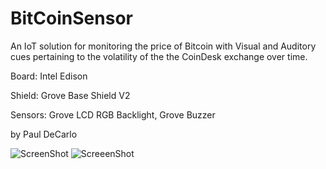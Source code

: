 BitCoinSensor
=============
An IoT solution for monitoring the price of Bitcoin with Visual and Auditory cues pertaining to the volatility of the the CoinDesk exchange over time.
 
Board: Intel Edison
 
Shield: Grove Base Shield V2
 
Sensors: Grove LCD RGB Backlight, Grove Buzzer

by Paul DeCarlo

![ScreenShot](http://giant.gfycat.com/BlondExemplaryKoala.gif)
![ScreeenShot](https://halckemy.s3.amazonaws.com/uploads/image/file/23569/BTCSensor.png)
